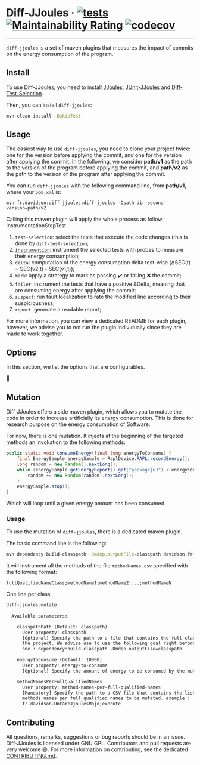 # Diff-JJoules · [![tests](https://github.com/davidson-consulting/diff-jjoules/actions/workflows/master.yml/badge.svg)](https://github.com/davidson-consulting/diff-jjoules/actions/workflows/master.yml)  [![Maintainability Rating](https://sonarcloud.io/api/project_badges/measure?project=davidson-consulting_diff-jjoules&metric=sqale_rating)](https://sonarcloud.io/summary/new_code?id=davidson-consulting_diff-jjoules) [![codecov](https://codecov.io/gh/davidson-consulting/diff-jjoules/branch/master/graph/badge.svg?token=XH4Q36YMME)](https://codecov.io/gh/davidson-consulting/diff-jjoules)

------------------------------

`diff-jjoules` is a set of maven plugins that measures the impact of commits on the energy consumption of the program.

## Install

To use Diff-JJoules, you need to install [JJoules](https://github.com/davidson-consulting/j-joules), [JUnit-JJoules](https://github.com/davidson-consulting/junit-jjoules) and [Diff-Test-Selection](https://github.com/STAMP-project/dspot/tree/master/dspot-diff-test-selection).

Then, you can install `diff-jjoules`:

```sh
mvn clean install -DskipTest
```

## Usage

The easiest way to use `diff-jjoules`, you need to clone your project twice: one for the version before applying the 
commit, and one for the version after applying the commit. 
In the following, we consider **path/v1** as the path to the version of the program before applying the commit, and 
**path/v2** as the path to the version of the program after applying the commit.

You can run `diff-jjoules` with the following command line, from **path/v1**, where your `pom.xml` is:

```shell
mvn fr.davidson:diff-jjoules:diff-jjoules -Dpath-dir-second-version=path/v2
```

Calling this maven plugin will apply the whole process as follow:
InstrumentationStepTest
1. `test-selection`: select the tests that execute the code changes (this is done by `diff-test-selection`;
2. [`instrumention`](./doc/instrumentation.md): instrument the selected tests with probes to measure their energy consumption;
3. `delta`: computation of the energy consumption delta test-wise (&Delta;SEC(t) = SEC(v2,t) - SEC(v1,t));
4. `mark`: apply a strategy to mark as passing :heavy_check_mark: or failing :x: the commit;
5. `failer`: instrument the tests that have a positive &Delta, meaning that are consuming energy after applying the commit; 
6. `suspect`: run fault localization to rate the modified line according to their suspiciousness;
7. `report`: generate a readable report;

For more information, you can view a dedicated README for each plugin, however, we advise you to not run the plugin 
individually since they are made to work together.

## Options

In this section, we list the options that are configurables.

:construction:

## Mutation

Diff-JJoules offers a side maven plugin, which allows you to mutate the code in order to increase artificially its energy
consumption. This is done for research purpose on the energy consumption of Software.

For now, there is one mutation. It injects at the beginning of the targeted methods an invokation to the following methods:

```java
public static void consumeEnergy(final long energyToConsume) {
    final EnergySample energySample = RaplDevice.RAPL.recordEnergy();
    long random = new Random().nextLong();
    while (energySample.getEnergyReport().get("package|uJ") < energyToConsume) {
        random += new Random(random).nextLong();
    }
    energySample.stop();
}
```

Which will loop until a given energy amount has been consumed.

### Usage

To use the mutation of `diff-jjoules`, there is a dedicated maven plugin.

The basic command line is the following:
```sh
mvn dependency:build-classpath -Dmdep.outputFile=classpath davidson.fr:diff-jjoules:mutate -DclasspathPath=classpath -DenergyToConsume=10000 -DmethodNamesPerFullQualifiedNames=methodNames.csv
```

It will instrument all the methods of the file `methodNames.csv` specified with the following format:

```csv
fullQualifiedNameClass;methodName1;methodName2;...;methodNameN
```

One line per class.

```txt
diff-jjoules:mutate
  
  Available parameters:

    classpathPath (Default: classpath)
      User property: classpath
      [Optional] Specify the path to a file that contains the full classpath of
      the project. We advise use to use the following goal right before this
      one : dependency:build-classpath -Dmdep.outputFile=classpath

    energyToConsume (Default: 10000)
      User property: energy-to-consume
      [Optional] Specify the amount of energy to be consumed by the mutation.

    methodNamesPerFullQualifiedNames
      User property: method-names-per-full-qualified-names
      [Mandatory] Specify the path to a CSV file that contains the list of
      methods names per full qualified names to be mutated. example :
      fr.davidson.UntareJjoulesMojo;execute
```

## Contributing

All questions, remarks, suggestions or bug reports should be in an issue.
Diff-JJoules is licensed under GNU GPL.
Contributors and pull requests are very welcome :smiley:. 
For more information on contributing, see the dedicated [CONTRIBUTING.md](./CONTRIBUTING.md).
